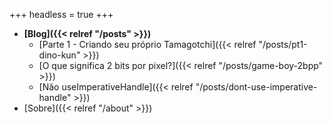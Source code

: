 +++
headless = true
+++


- **[Blog]({{< relref "/posts" >}})**
  - [Parte 1 - Criando seu próprio Tamagotchi]({{< relref "/posts/pt1-dino-kun" >}})
  - [O que significa 2 bits por pixel?]({{< relref "/posts/game-boy-2bpp" >}})
  - [Não useImperativeHandle]({{< relref "/posts/dont-use-imperative-handle" >}})
- [Sobre]({{< relref "/about" >}})